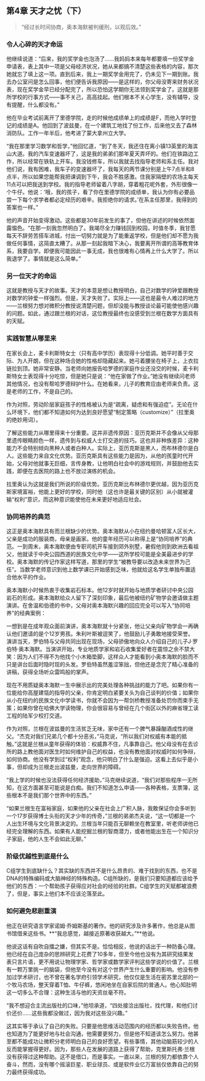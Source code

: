 ## 第4章 天才之忧（下）

> “经过长时间协商，奥本海默被判缓刑，以观后效。”

### 令人心碎的天才命运

他继续说道：“后来，我的奖学金也泡汤了……我妈妈本来每年都要填一份奖学金申请表，表上其中一项是父母经济状况，她从来都搞不清楚这些表格的内容，那次她就忘了填上这一项。直到后来，我上一期奖学金用完了，仍未见下一期到账。我去办公室问是怎么回事，他们便告诉我原因——是这样的，你父母没寄来财务状况表，现在奖学金早已经分配完了，所以恐怕这学期你无法领到奖学金了。这就是那所学校的行事方式——事不关己，高高挂起。他们根本不关心学生，没有辅导，没有提醒，什么都没有。”

他在毕业考试前离开了里德学院，走的时候他成绩单上的成绩是F，而他入学时登记的成绩是A。他回到了波兹曼，在一个建筑工地找了份工作，后来他又去了森林消防队。工作一年半后，他考进了蒙大拿州立大学。

“我在那里学习数学和哲学，”他回忆道，“到了冬天，我还住在离小镇13英里的海滨山大道。我的汽车变速器坏了，这是我的弟弟们那年夏天弄坏的。他们在铁路边工作，所以经常在铁轨上开车。我没钱修车，所以我就去找指导老师和系主任。我对他们说，我有困难，我车子的变速器坏了，我每天的两节课分别是上午7点半和8点半，所以如果您能帮我把课调到下午，我会不胜感激。住我家隔壁的农场主每天11点可以把我送到学校。我的指导老师留着八字胡，穿着粗花呢外套，外形很像一个牛仔。他说：‘哦，我的孩子，看了你在里德学院的成绩单，我认为你有必要品尝一下每个求学者都必定经历的艰辛。我拒绝你的请求。’在系主任那里，我得到的答案也一样。”

他的声音开始变得激动。这些都是30年前发生的事了，但他在讲述的时候依然面露愠色。“在那一刻我忽然明白了。我竭尽全力赚钱回到校园，时值冬季，我甘愿每天不辞劳苦搭车进城，付出一切努力就是为了能重返学校，但是他们却不愿为我做任何事情，这简直太糟了。从那一刻起我暗下决心，我要离开所谓的高等教育体系，我要自学。即便我可能因此一事无成，我也很难有心情再上什么大学了。所以我退学了。事情就是这么简单。”

### 另一位天才的命运

这就是教授与天才的故事。天才的本意是想让教授明白，自己对数学的钟爱跟教授对数学的钟爱一样强烈。但是，天才失败了。实际上——这也是最令人难过的地方——兰根努力想对微积分教授说清楚问题，但却没能与教授谈论最可能使他感兴趣的问题。如此，通过跟兰根的对话，这位教授最终也没感受到兰根在数学方面具有的天赋。

### 实践智慧从哪里来

在家长会上，麦卡利斯特女士（只有高中学历）表现得十分低调。她平时善于交际、为人开朗，但在这种场合她的性格却隐藏起来。她弓着腰坐在椅子上，上衣拉链拉到顶。她非常安静。当老师向她报告哈罗德的家庭作业还没交的时候，麦卡利斯特女士表现得十分吃惊，但是她只是说：“他在家做了作业。”她没有继续问老师其他情况，也没有帮哈罗德辩护什么。在她看来，儿子的教育应由老师来负责。这是老师的工作，不是自己的。

作为对照，劳动阶层家庭孩子的性格被认为是“疏离，疑虑和有强迫症”。无论在什么环境下，他们都不知道如何为达到良好愿望“制定策略（customize）”（拉里奥的绝妙用词）。

了解这些能力从哪里得来十分重要。这并非遗传原因：亚历克斯并不会像从父母那里遗传眼睛颜色一样，遗传到与权威人士打交道的技巧。这也并非种族差异：这种能力不会特别倾向黑种人或者白种人。实际上，亚历克斯是黑人，而布林德尔是白人。这些能力来自文化优势。亚历克斯具有这些能力是因为，从他的孩童时代开始，父母对他就事无巨细，言传身教，让他明白社会中的游戏规则，并鼓励他去实践，即便在去医院的路上也不放过演练的机会。

拉里奥认为这就是我们所说的阶级优势。亚历克斯比布林德尔更优越，因为亚历克斯家境富裕，他能上更好的学校，同时他（这也许是最关键的区别）从小就被灌输“权利”意识，而这种意识能使他在未来更好地适应社会。

### 协同培养的典范

这正是奥本海默具有而兰根缺少的优势。奥本海默从小在纽约曼哈顿富人区长大，父亲是成功的服装商，母亲是画家。他的童年经历可以称得上是“协同培养”的典范。一到周末，奥本海默便由专职司机开车接到郊外别墅，暑假他则到欧洲去看祖父，他就读于中央公园西道的民族文化中学——这所学校可能是全美最进步的学校。奥本海默的传记作家这样写道，那里的学生“被教导要以改造未来世界为己任”。当数学老师意识到他上数学课已开始感到乏味，他就给这名学生单独布置适合他水平的作业。

奥本海默小时候热衷于收集岩石标本。他12岁时就开始与地质学者研讨中央公园岩石的形成。奥本海默给众人留下了深刻印象，最后他被纽约矿物学会邀请做主题演讲。在舍温和伯德的书中，父母对奥本海默兴趣的回应完全可以写入“协同培养”的经典案例：

一想到是在成年观众面前演讲，奥本海默就十分紧张，他让父亲向矿物学会一再确认他们邀请的是个12岁男孩。朱利叶斯被逗笑了，他鼓励儿子勇敢地接受荣誉。演讲当天，罗伯特与父母共同出现在现场，父母骄傲地向众人介绍自己的儿子J·罗伯特·奥本海默。当演讲开始，专业地质学家和岩石收集爱好者在震惊之余不禁大笑：因为人们不得不为他找个小木箱垫脚，这样众人才能看到小奥本海默的脸而不只是讲台后面时隐时现的头发。罗伯特虽然羞涩笨拙，但他还是念完了精心准备的讲稿，获得全场听众雷鸣般的掌声。

现在不用质疑奥本海默一生中展示出的完美处理各种挑战的能力了吧。如果你有一位能给你高屋建瓴的指导的父亲，你肯定明白紧要关头为自己谈判的价值；如果你从小在纽约的民族文化中学读书，你就不会因为一帮剑桥教授准备处罚你而束手无策；如果你曾在哈佛大学读物理，你会很容易与曾经在几个街区以外的麻省理工读工程的陆军少校打交道。

作为对照，兰根在波兹曼的生活贫乏无味，家中还有一个脾气暴躁酗酒成性的继父。“杰克对我们兄弟几个都十分恶劣，”马克说，“所以我们对权威有本能的抵触。”这就是兰根从童年获得的体验：权威靠不住，凡事靠自己。他父母没有在去诊所的路上教他面对医生时如何维护自己的权益，也没有教他面对权威时如何争辩，如何协商。他没有学到过“权利”观念，他只明白了什么是强迫。这看上去似乎是小事，但却成为兰根走出波兹曼，走向世界的障碍。

“我上学的时候也没法获得任何经济援助，”马克继续说道，“我们对那些程序一无所知，在这方面甚至可能说是白痴。我们不知道怎么申请——各种表格，支票簿，这些根本不是我们那个世界中的东西。”

“如果兰根生在富裕家庭，如果他的父亲在社会上广积人脉，我敢保证你会多听到一个17岁获得博士头衔的天才少年的传奇，”兰根的弟弟杰夫说，“这一切都是一个人出生环境与文化背景决定的。兰根当年只能百无聊赖坐在教室里，听老师讲他已经完全理解的东西。如果有人能挖掘兰根的智商潜力，或者他能出生在一个知识分子家庭，他的人生不会如此无聊。”

### 阶级优越性到底是什么

C组学生到底缺什么？其实缺的东西并不是什么昂贵的、难于找到的东西，也不是DNA的特殊编码或大脑神经的特殊构造。C组所缺的，是我们只要知道都应该给予他们的东西：一个帮助孩子获得应对社会的经验的社群。C组学生的天赋都被浪费了，但是，事实上他们本不应该沦落至此。

### 如何避免悲剧重演

他正在研究语言学家诺姆·乔姆斯基的著作。他的研究涉及许多著作，他总是从图书馆借来这些书。**“我总感觉，越接近原著收获越大。”**他说。

他说这话有自吹自擂之嫌，但其实不是。恰恰相反，他说的话出于一种防备心理。他已经在自己庞杂的思辨研究上花费了10多年，但至今他也没有为其研究结果发表只言片语，更不用说让物理学家、哲学家或数学家评判这些学说的价值了。兰根有一颗万里挑一的脑袋，但他至今没有对这个世界产生什么重要的影响。他没有参加过学术研讨，也不曾在著名学府引领学术研究，他仅仅是生活在密苏里北部的一个牧马农场，整天穿着T恤、牛仔裤，悠闲地坐在自家后院的普通人。他心知肚明这一切多么不合理：这种生活与他的天资丝毫不符。

“我不想迎合主流出版社的口味，”他坦承道，“四处接洽出版社，找代理，和他们讨价还价……这些我都没做过，因为我对这些没兴趣。”

这其实等于承认了自己的失败。只要是他思维活动范围内的经历都以失败告终。他也知道为了能更好地与社会沟通，他需要更努力，但是他不知道该怎么努力。他甚至都不能成功让微积分老师明白自己的良好愿望。有些事情，其他动脑筋较少的人反而能掌握得更好。因为，那些人在发展的道路上获得了帮助，克里斯托弗·兰根没有获得过这种帮助。这不是借口，而是事实。一直以来，兰根的努力都依靠个人奋斗，然而，没有哪个摇滚巨星、职业球员、或是软件业亿万富翁仅依靠自己的努力最终获得成功。
